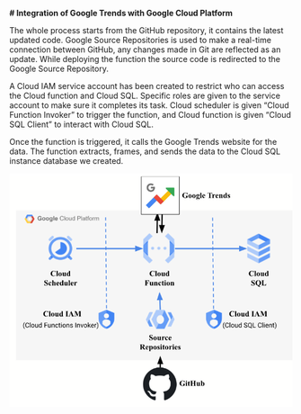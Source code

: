 **# Integration of Google Trends with Google Cloud Platform**

The whole process starts from the GitHub repository, it contains the latest updated code. Google Source Repositories is used to make a real-time connection between GitHub, any changes made in Git are reflected as an update. While deploying the function the source code is redirected to the Google Source Repository.

A Cloud IAM service account has been created to restrict who can access the Cloud function and Cloud SQL. Specific roles are given to the service account to make sure it completes its task. Cloud scheduler is given “Cloud Function Invoker” to trigger the function, and Cloud function is given “Cloud SQL Client” to interact with Cloud SQL.

Once the function is triggered, it calls the Google Trends website for the data. The function extracts, frames, and sends the data to the Cloud SQL instance database we created.

![Alt text](./architecture.png)
